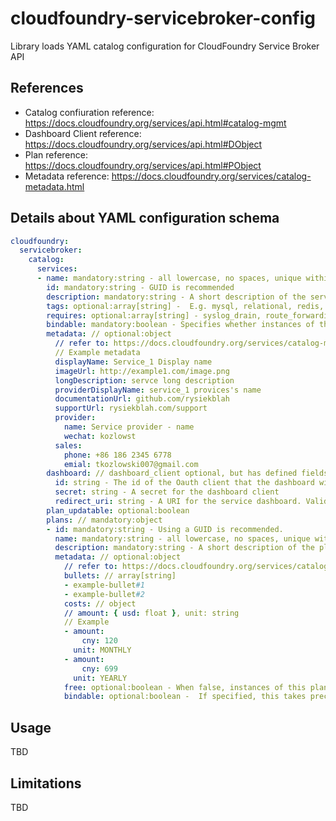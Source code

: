 # cloudfoundry-servicebroker-config
Library loads YAML catalog configuration for CloudFoundry Service Broker API

## References

- Catalog confiuration reference: https://docs.cloudfoundry.org/services/api.html#catalog-mgmt
- Dashboard Client reference: https://docs.cloudfoundry.org/services/api.html#DObject
- Plan reference: https://docs.cloudfoundry.org/services/api.html#PObject
- Metadata reference: https://docs.cloudfoundry.org/services/catalog-metadata.html

## Details about YAML configuration schema

```YAML
cloudfoundry:
  servicebroker:
    catalog:
      services:
      - name: mandatory:string - all lowercase, no spaces, unique within a platform marketplace.
        id: mandatory:string - GUID is recommended
        description: mandatory:string - A short description of the service.
        tags: optional:array[string] -  E.g. mysql, relational, redis, key-value, caching, messaging, amqp
        requires: optional:array[string] - syslog_drain, route_forwarding and volume_mount
        bindable: mandatory:boolean - Specifies whether instances of the service can be bound to app
        metadata: // optional:object
          // refer to: https://docs.cloudfoundry.org/services/catalog-metadata.html
          // Example metadata
          displayName: Service_1 Display name
          imageUrl: http://example1.com/image.png
          longDescription: servce long description
          providerDisplayName: service_1 provices's name
          documentationUrl: github.com/rysiekblah
          supportUrl: rysiekblah.com/support
          provider:
            name: Service provider - name
            wechat: kozlowst
          sales:
            phone: +86 186 2345 6778
            emial: tkozlowski007@gmail.com
        dashboard: // dashboard_client optional, but has defined fields
          id: string - The id of the Oauth client that the dashboard will use.
          secret: string - A secret for the dashboard client
          redirect_uri: string - A URI for the service dashboard. Validated by the OAuth token server when the dashboard requests a token.
        plan_updatable: optional:boolean
        plans: // mandatory:object
        - id: mandatory:string - Using a GUID is recommended.
          name: mandatory:string - all lowercase, no spaces, unique within the service
          description: mandatory:string - A short description of the plan.
          metadata: // optional:object
            // refer to: https://docs.cloudfoundry.org/services/catalog-metadata.html#plan-metadata-fields
            bullets: // array[string]
            - example-bullet#1
            - example-bullet#2
            costs: // object
            // amount: { usd: float }, unit: string
            // Example
            - amount:
                cny: 120
              unit: MONTHLY
            - amount:
                cny: 699
              unit: YEARLY
            free: optional:boolean - When false, instances of this plan have a cost. The default is true
            bindable: optional:boolean -  If specified, this takes precedence over the bindable attribute of the service.
```

## Usage

TBD

## Limitations

TBD
